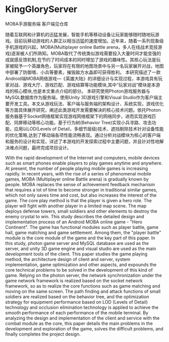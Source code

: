 # KingGloryServer
MOBA手游服务端 客户端见仓库                         

随着互联网和计算机的迅猛发展，智能手机等移动设备让玩家能够随时随地玩游戏。目前玩移动游戏的人群正以相当迅猛的速度增加。近年来，随着一系列现象级手机游戏的兴起，MOBA(Multiplayer online Battle arena，多人在线战术竞技游戏)逐渐被人们所熟知。MOBA取代了传统类似游戏需要投入大量时间才能变强的成就感反馈机制,在节约了时间成本的同时增加了游戏的趣味性。其核心玩法是玩家被赋予一个英雄角色，玩家将在有限的地图场景中与另一名玩家展开对战，地图中部署了防御塔、小兵等要素，摧毁敌方水晶即可获得胜利。
本研究描述了一款Android端MOBA网络游戏—《英雄大陆》的详细设计与实现过程，本游戏具有玩家对战、游戏大厅、游戏匹配、游戏结算等功能模块,其中“玩家对战”模块是本游戏的核心模块,也是本文重点介绍的部分。
本研究使用Photon游戏服务器与MySQL数据库作为服务端，使用Unity 3D游戏引擎和Visual Studio作为客户端主要开发工具。本文从游戏玩法、客户端与服务端的架构设计、系统实现，游戏优化等方面具体展开研究，阐述此类游戏开发需要解决的核心技术问题。依托Photon服务器基于Socket网络框架实现游戏网络框架下的网络同步，进而实现游戏匹配、同屏移动等核心功能。基于行为树(Behavior Tree)实现小兵寻路、攻击功能，应用以LOD(Levels of Detail，多细节层级)技术、遮挡剔除技术针对设备性能的优化策略,达到了移动端各项性能流畅表现。通过分析对战模块为核心的客户端和服务的设计和实现，详述了本游戏的开发探索过程中主要问题，并且针对性地解决难点问题，最终完成项目设计。

With the rapid development of the Internet and computers, mobile devices such as smart phones enable players to play games anytime and anywhere. At present, the number of people playing mobile games is increasing rapidly. In recent years, with the rise of a series of phenomenal mobile games, MOBA (Multiplayer online Battle arena) is gradually known by people. MOBA replaces the sense of achievement feedback mechanism that requires a lot of time to become stronger in traditional similar games, which not only saves time and cost, but also increases the interest of the game. The core play method is that the player is given a hero role. The player will fight with another player in a limited map scene. The map deploys defense towers, small soldiers and other elements to destroy the enemy crystal to win.
This study describes the detailed design and implementation process of an Android MOBA online game - "Hero Continent". The game has functional modules such as player battle, game hall, game matching and game settlement. Among them, the "player battle" module is the core module of the game and the key part of this paper.
In this study, photon game server and MySQL database are used as the server, and unity 3D game engine and visual studio are used as the main development tools of the client. This paper studies the game playing method, the architecture design of client and server, system implementation, game optimization and other aspects, and expounds the core technical problems to be solved in the development of this kind of game. Relying on the photon server, the network synchronization under the game network framework is realized based on the socket network framework, so as to realize the core functions such as game matching and moving on the same screen. The path finding and attack functions of small soldiers are realized based on the behavior tree, and the optimization strategy for equipment performance based on LOD (Levels of Detail) technology and occlusion elimination technology is applied to achieve the smooth performance of each performance of the mobile terminal. By analyzing the design and implementation of the client and service with the combat module as the core, this paper details the main problems in the development and exploration of the game, solves the difficult problems, and finally completes the project design.


